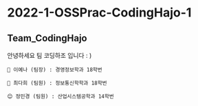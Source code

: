 # 2022-1-OSSPrac-CodingHajo-1
## Team_CodingHajo

안녕하세요 팀 코딩하조 입니다 : ) 

```
🤪 이예나 (팀장) : 경영정보학과 18학번

🥰 최다희 (팀원) : 정보통신학학과 18학번

😊 정민경 (팀원) : 산업시스템공학과 14학번
```

